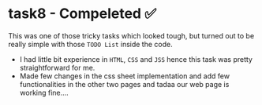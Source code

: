 # task8 - Compeleted ✅
This was one of those tricky tasks which looked tough, but turned out to be really simple with those ```TODO List``` inside the code.

- I had little bit experience in ```HTML```, ```CSS``` and ```JSS``` hence this task was pretty straightforward for me.
- Made few changes in the css sheet implementation and add few functionalities in the other two pages and tadaa our web page is working fine....
